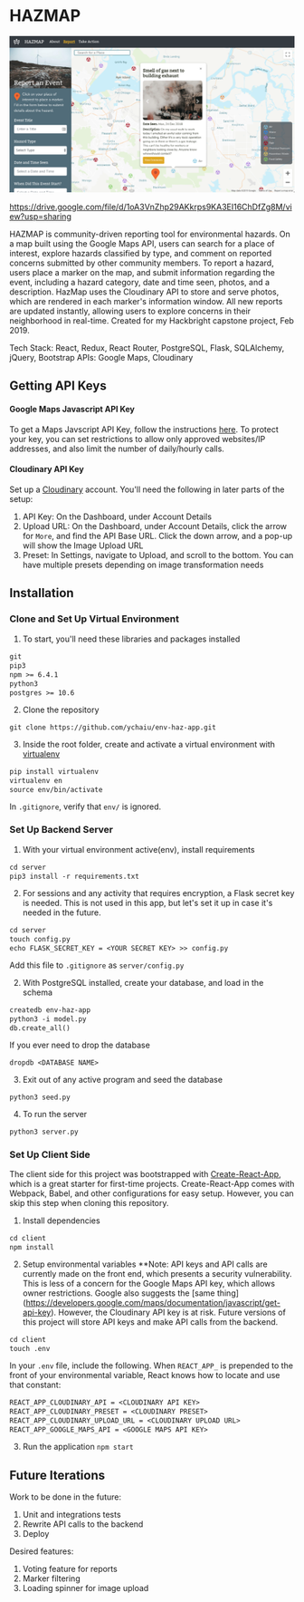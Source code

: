 # HAZMAP

![alt text](screenshots/readme_screenshot.png)

https://drive.google.com/file/d/1oA3VnZhp29AKkrps9KA3EI16ChDfZg8M/view?usp=sharing


HAZMAP is community-driven reporting tool for environmental hazards.  On a map built using the Google Maps API, users can search for a place of interest, explore hazards classified by type, and comment on reported concerns submitted by other community members.  To report a hazard, users place a marker on the map, and submit information regarding the event, including a hazard category, date and time seen, photos, and a description. HazMap uses the Cloudinary API to store and serve photos, which are rendered in each marker's information window. All new reports are updated instantly, allowing users to explore concerns in their neighborhood in real-time. Created for my Hackbright capstone project, Feb 2019.

Tech Stack: React, Redux, React Router, PostgreSQL, Flask, SQLAlchemy, jQuery, Bootstrap
APIs: Google Maps, Cloudinary

## Getting API Keys

#### Google Maps Javascript API Key
To get a Maps Javscript API Key, follow the instructions [here](https://developers.google.com/maps/documentation/javascript/get-api-key).
To protect your key, you can set restrictions to allow only approved websites/IP addresses, and also limit the number of daily/hourly calls.

#### Cloudinary API Key
Set up a [Cloudinary](https://cloudinary.com/) account. You'll need the following in later parts of the setup:
1. API Key: On the Dashboard, under Account Details
2. Upload URL: On the Dashboard, under Account Details, click the arrow for `More`, and find the API Base URL. Click the down arrow, and a pop-up will show the Image Upload URL
3. Preset: In Settings, navigate to Upload, and scroll to the bottom. You can have multiple presets depending on image transformation needs

## Installation
### Clone and Set Up Virtual Environment

1. To start, you'll need these libraries and packages installed
```
git
pip3
npm >= 6.4.1
python3
postgres >= 10.6
```

2. Clone the repository
```
git clone https://github.com/ychaiu/env-haz-app.git
```

3. Inside the root folder, create and activate a virtual environment with [virtualenv](https://virtualenv.pypa.io/en/latest/installation/)
```
pip install virtualenv
virtualenv en
source env/bin/activate
```
In `.gitignore`, verify that `env/` is ignored.

### Set Up Backend Server

1. With your virtual environment active(env), install requirements
```
cd server
pip3 install -r requirements.txt
```

2. For sessions and any activity that requires encryption, a Flask secret key is needed. This is not used in this app, but let's set it up in case it's needed in the future.

```
cd server
touch config.py
echo FLASK_SECRET_KEY = <YOUR SECRET KEY> >> config.py
```

Add this file to `.gitignore` as `server/config.py`

2. With PostgreSQL installed, create your database, and load in the schema
```
createdb env-haz-app
python3 -i model.py
db.create_all()
```

If you ever need to drop the database
```
dropdb <DATABASE NAME>
```

3. Exit out of any active program and seed the database
```
python3 seed.py
```

4. To run the server
```
python3 server.py
```

### Set Up Client Side

The client side for this project was bootstrapped with [Create-React-App](https://github.com/facebook/create-react-app), which is a great starter for first-time projects. Create-React-App comes with Webpack, Babel, and other configurations for easy setup. However, you can skip this step when cloning this repository.

1. Install dependencies
```
cd client
npm install
```

2. Setup environmental variables
**Note: API keys and API calls are currently made on the front end, which presents a security vulnerability. This is less of a concern for the Google Maps API key, which allows owner restrictions. Google also suggests the [same thing] (https://developers.google.com/maps/documentation/javascript/get-api-key). However, the Cloudinary API key is at risk. Future versions of this project will store API keys and make API calls from the backend.

```
cd client
touch .env
```
In your `.env` file, include the following. When `REACT_APP_` is prepended to the front of your environmental variable, React knows how to locate and use that constant:
```
REACT_APP_CLOUDINARY_API = <CLOUDINARY API KEY>
REACT_APP_CLOUDINARY_PRESET = <CLOUDINARY PRESET>
REACT_APP_CLOUDINARY_UPLOAD_URL = <CLOUDINARY UPLOAD URL>
REACT_APP_GOOGLE_MAPS_API = <GOOGLE MAPS API KEY>
```

3. Run the application
```npm start```

## Future Iterations
Work to be done in the future:

1. Unit and integrations tests
2. Rewrite API calls to the backend
3. Deploy

Desired features:
1. Voting feature for reports
2. Marker filtering
3. Loading spinner for image upload
